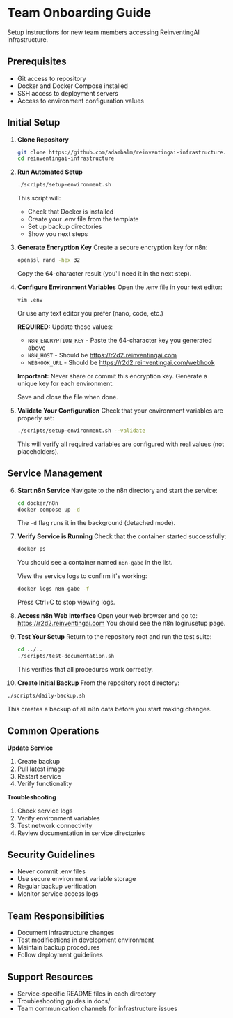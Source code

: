 # Team Onboarding Guide

Setup instructions for new team members accessing ReinventingAI infrastructure.

## Prerequisites

- Git access to repository
- Docker and Docker Compose installed
- SSH access to deployment servers
- Access to environment configuration values

## Initial Setup

1. **Clone Repository**
   ```bash
   git clone https://github.com/adambalm/reinventingai-infrastructure.git
   cd reinventingai-infrastructure
   ```

2. **Run Automated Setup**
   ```bash
   ./scripts/setup-environment.sh
   ```
   This script will:
   - Check that Docker is installed
   - Create your .env file from the template
   - Set up backup directories
   - Show you next steps

3. **Generate Encryption Key**
   Create a secure encryption key for n8n:
   ```bash
   openssl rand -hex 32
   ```
   Copy the 64-character result (you'll need it in the next step).

4. **Configure Environment Variables**
   Open the .env file in your text editor:
   ```bash
   vim .env
   ```
   Or use any text editor you prefer (nano, code, etc.)
   
   **REQUIRED:** Update these values:
   - `N8N_ENCRYPTION_KEY` - Paste the 64-character key you generated above
   - `N8N_HOST` - Should be https://r2d2.reinventingai.com
   - `WEBHOOK_URL` - Should be https://r2d2.reinventingai.com/webhook
   
   **Important:** Never share or commit this encryption key. Generate a unique key for each environment.
   
   Save and close the file when done.

5. **Validate Your Configuration**
   Check that your environment variables are properly set:
   ```bash
   ./scripts/setup-environment.sh --validate
   ```
   This will verify all required variables are configured with real values (not placeholders).

## Service Management

6. **Start n8n Service**
   Navigate to the n8n directory and start the service:
   ```bash
   cd docker/n8n
   docker-compose up -d
   ```
   The `-d` flag runs it in the background (detached mode).

7. **Verify Service is Running**
   Check that the container started successfully:
   ```bash
   docker ps
   ```
   You should see a container named `n8n-gabe` in the list.
   
   View the service logs to confirm it's working:
   ```bash
   docker logs n8n-gabe -f
   ```
   Press Ctrl+C to stop viewing logs.

8. **Access n8n Web Interface**
   Open your web browser and go to: https://r2d2.reinventingai.com
   You should see the n8n login/setup page.

9. **Test Your Setup**
   Return to the repository root and run the test suite:
   ```bash
   cd ../..
   ./scripts/test-documentation.sh
   ```
   This verifies that all procedures work correctly.

10. **Create Initial Backup**
   From the repository root directory:
   ```bash
   ./scripts/daily-backup.sh
   ```
   This creates a backup of all n8n data before you start making changes.

## Common Operations

**Update Service**
1. Create backup
2. Pull latest image
3. Restart service
4. Verify functionality

**Troubleshooting**
1. Check service logs
2. Verify environment variables
3. Test network connectivity
4. Review documentation in service directories

## Security Guidelines

- Never commit .env files
- Use secure environment variable storage
- Regular backup verification
- Monitor service access logs

## Team Responsibilities

- Document infrastructure changes
- Test modifications in development environment
- Maintain backup procedures
- Follow deployment guidelines

## Support Resources

- Service-specific README files in each directory
- Troubleshooting guides in docs/
- Team communication channels for infrastructure issues